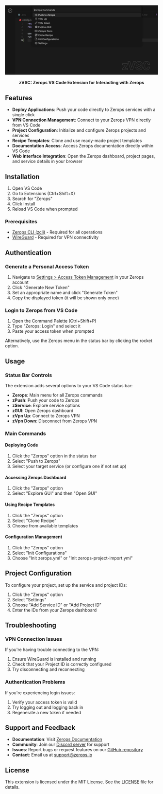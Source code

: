 <p align="center">
  <img src="resources/banner.png" alt="Zerops Logo">
</p>

<p align="center">
  <b>zVSC: Zerops VS Code Extension for Interacting with Zerops</b>
</p>

<!-- <p align="center">
  <a href="https://marketplace.visualstudio.com/items?itemName=Zerops.zvsc">
    <img src="https://img.shields.io/visual-studio-marketplace/v/Zerops.zvsc" alt="Visual Studio Marketplace Version">
  </a>
  <a href="https://marketplace.visualstudio.com/items?itemName=Zerops.zvsc">
    <img src="https://img.shields.io/visual-studio-marketplace/d/Zerops.zvsc" alt="Visual Studio Marketplace Downloads">
  </a>
  <a href="https://marketplace.visualstudio.com/items?itemName=Zerops.zvsc">
    <img src="https://img.shields.io/visual-studio-marketplace/r/Zerops.zvsc" alt="Visual Studio Marketplace Rating">
  </a>
  <a href="https://github.com/zeropsio/zvsc/blob/main/LICENSE">
    <img src="https://img.shields.io/github/license/zeropsio/zvsc" alt="License">
  </a>
</p> -->

## Features

- **Deploy Applications**: Push your code directly to Zerops services with a single click
- **VPN Connection Management**: Connect to your Zerops VPN directly from VS Code
- **Project Configuration**: Initialize and configure Zerops projects and services
- **Recipe Templates**: Clone and use ready-made project templates
- **Documentation Access**: Access Zerops documentation directly within VS Code
- **Web Interface Integration**: Open the Zerops dashboard, project pages, and service details in your browser

## Installation

1. Open VS Code
2. Go to Extensions (Ctrl+Shift+X)
3. Search for "Zerops"
4. Click Install
5. Reload VS Code when prompted

### Prerequisites

- [Zerops CLI (zcli)](https://docs.zerops.io/references/zcli) - Required for all operations
- [WireGuard](https://www.wireguard.com/install/) - Required for VPN connectivity

## Authentication

### Generate a Personal Access Token

1. Navigate to [Settings > Access Token Management](https://app.zerops.io/settings/access-token-management) in your Zerops account
2. Click "Generate New Token"
3. Set an appropriate name and click "Generate Token"
4. Copy the displayed token (it will be shown only once)

### Login to Zerops from VS Code

1. Open the Command Palette (Ctrl+Shift+P)
2. Type "Zerops: Login" and select it
3. Paste your access token when prompted
   
Alternatively, use the Zerops menu in the status bar by clicking the rocket option.

## Usage

### Status Bar Controls

The extension adds several options to your VS Code status bar:

- **Zerops**: Main menu for all Zerops commands
- **zPush**: Push your code to Zerops
- **zService**: Explore service options
- **zGUI**: Open Zerops dashboard
- **zVpn Up**: Connect to Zerops VPN
- **zVpn Down**: Disconnect from Zerops VPN

### Main Commands

#### Deploying Code

1. Click the "Zerops" option in the status bar
2. Select "Push to Zerops"
3. Select your target service (or configure one if not set up)

#### Accessing Zerops Dashboard

1. Click the "Zerops" option
2. Select "Explore GUI" and then "Open GUI"

#### Using Recipe Templates

1. Click the "Zerops" option
2. Select "Clone Recipe"
3. Choose from available templates

#### Configuration Management

1. Click the "Zerops" option
2. Select "Init Configurations"
3. Choose "Init zerops.yml" or "Init zerops-project-import.yml"

## Project Configuration

To configure your project, set up the service and project IDs:

1. Click the "Zerops" option
2. Select "Settings"
3. Choose "Add Service ID" or "Add Project ID"
4. Enter the IDs from your Zerops dashboard

## Troubleshooting

### VPN Connection Issues

If you're having trouble connecting to the VPN:
1. Ensure WireGuard is installed and running
2. Check that your Project ID is correctly configured
3. Try disconnecting and reconnecting

### Authentication Problems

If you're experiencing login issues:
1. Verify your access token is valid
2. Try logging out and logging back in
3. Regenerate a new token if needed

## Support and Feedback

- **Documentation**: Visit [Zerops Documentation](https://docs.zerops.io)
- **Community**: Join our [Discord server](https://discord.gg/zeropsio) for support
- **Issues**: Report bugs or request features on our [GitHub repository](https://github.com/zeropsio/zvsc/issues)
- **Contact**: Email us at [support@zerops.io](mailto:support@zerops.io)

## License

This extension is licensed under the MIT License. See the [LICENSE](LICENSE) file for details.
